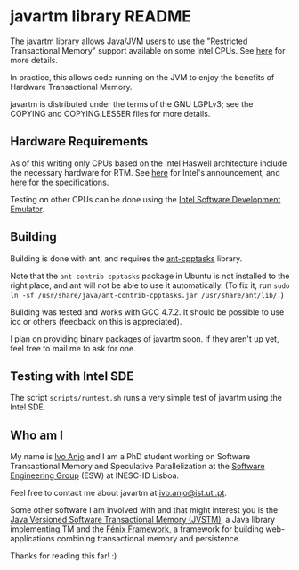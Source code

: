 # javartm library README

The javartm library allows Java/JVM users to use the "Restricted Transactional Memory" support available on some Intel CPUs. See [here][inteltsx] for more details.

In practice, this allows code running on the JVM to enjoy the benefits of Hardware Transactional Memory.

javartm is distributed under the terms of the GNU LGPLv3; see the COPYING and COPYING.LESSER files for more details.

## Hardware Requirements

As of this writing only CPUs based on the Intel Haswell architecture include the necessary hardware for RTM. See [here][inteltsx] for Intel's announcement, and [here][tsxspecs] for the specifications.

Testing on other CPUs can be done using the [Intel Software Development Emulator][intelsde].

## Building

Building is done with ant, and requires the [ant-cpptasks][ant-cpptasks] library.

Note that the `ant-contrib-cpptasks` package in Ubuntu is not installed to the right place, and ant will not be able to use it automatically. (To fix it, run `sudo ln -sf /usr/share/java/ant-contrib-cpptasks.jar /usr/share/ant/lib/.`)

Building was tested and works with GCC 4.7.2. It should be possible to use icc or others (feedback on this is appreciated).

I plan on providing binary packages of javartm soon. If they aren't up yet, feel free to mail me to ask for one.

## Testing with Intel SDE

The script `scripts/runtest.sh` runs a very simple test of javartm using the Intel SDE.

## Who am I

My name is [Ivo Anjo][insthome] and I am a PhD student working on Software Transactional Memory and Speculative Parallelization at the [Software Engineering Group][eswweb] (ESW) at INESC-ID Lisboa.

Feel free to contact me about javartm at <ivo.anjo@ist.utl.pt>.

Some other software I am involved with and that might interest you is the [Java Versioned Software Transactional Memory (JVSTM)][jvstm], a Java library implementing TM and the [Fénix Framework][fenixf], a framework for building web-applications combining transactional memory and persistence.

Thanks for reading this far! :)

[inteltsx]: http://software.intel.com/en-us/blogs/2012/02/07/transactional-synchronization-in-haswell
[intelsde]: http://software.intel.com/en-us/articles/intel-software-development-emulator
[tsxspecs]: http://software.intel.com/sites/default/files/m/9/2/3/41604 "Intel Architecture Instruction Set Extensions Programming Reference"
[ant-cpptasks]: http://ant-contrib.sourceforge.net/cpptasks/index.html
[insthome]: https://fenix.ist.utl.pt/homepage/ist155460
[eswweb]: http://www.esw.inesc-id.pt/cgi-bin/moin.cgi
[jvstm]: http://esw.inesc-id.pt/git/jvstm.git/
[fenixf]: https://fenix-ashes.ist.utl.pt/trac/fenix-framework
